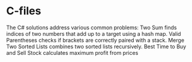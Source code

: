 # C-files
The C# solutions address various common problems: Two Sum finds indices of two numbers that add up to a target using a hash map. Valid Parentheses checks if brackets are correctly paired with a stack. Merge Two Sorted Lists combines two sorted lists recursively. Best Time to Buy and Sell Stock calculates maximum profit from prices
